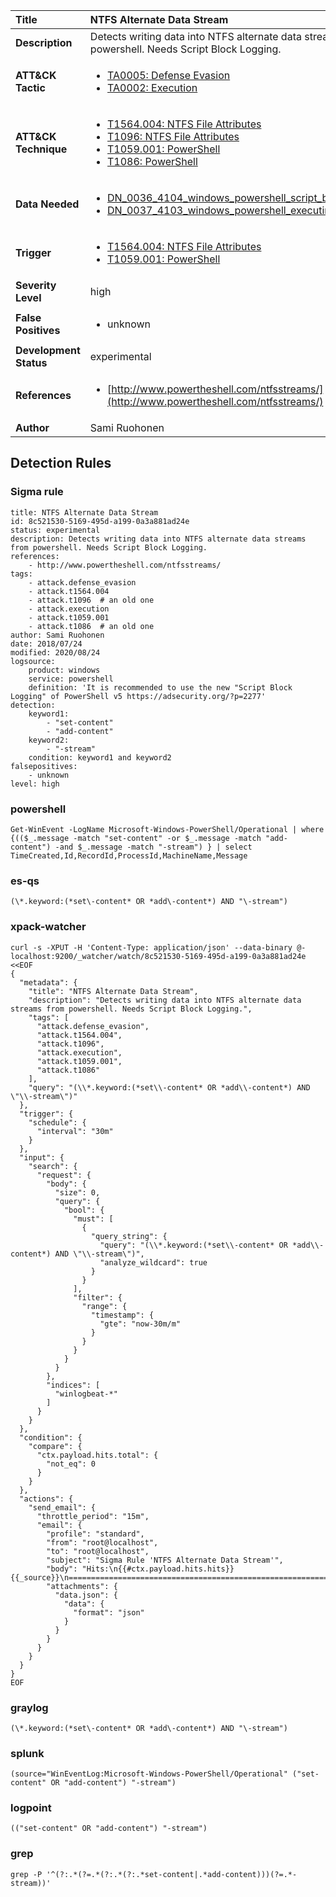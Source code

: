 | Title                    | NTFS Alternate Data Stream       |
|:-------------------------|:------------------|
| **Description**          | Detects writing data into NTFS alternate data streams from powershell. Needs Script Block Logging. |
| **ATT&amp;CK Tactic**    |  <ul><li>[TA0005: Defense Evasion](https://attack.mitre.org/tactics/TA0005)</li><li>[TA0002: Execution](https://attack.mitre.org/tactics/TA0002)</li></ul>  |
| **ATT&amp;CK Technique** | <ul><li>[T1564.004: NTFS File Attributes](https://attack.mitre.org/techniques/T1564/004)</li><li>[T1096: NTFS File Attributes](https://attack.mitre.org/techniques/T1096)</li><li>[T1059.001: PowerShell](https://attack.mitre.org/techniques/T1059/001)</li><li>[T1086: PowerShell](https://attack.mitre.org/techniques/T1086)</li></ul>  |
| **Data Needed**          | <ul><li>[DN_0036_4104_windows_powershell_script_block](../Data_Needed/DN_0036_4104_windows_powershell_script_block.md)</li><li>[DN_0037_4103_windows_powershell_executing_pipeline](../Data_Needed/DN_0037_4103_windows_powershell_executing_pipeline.md)</li></ul>  |
| **Trigger**              | <ul><li>[T1564.004: NTFS File Attributes](../Triggers/T1564.004.md)</li><li>[T1059.001: PowerShell](../Triggers/T1059.001.md)</li></ul>  |
| **Severity Level**       | high |
| **False Positives**      | <ul><li>unknown</li></ul>  |
| **Development Status**   | experimental |
| **References**           | <ul><li>[http://www.powertheshell.com/ntfsstreams/](http://www.powertheshell.com/ntfsstreams/)</li></ul>  |
| **Author**               | Sami Ruohonen |


## Detection Rules

### Sigma rule

```
title: NTFS Alternate Data Stream
id: 8c521530-5169-495d-a199-0a3a881ad24e
status: experimental
description: Detects writing data into NTFS alternate data streams from powershell. Needs Script Block Logging.
references:
    - http://www.powertheshell.com/ntfsstreams/
tags:
    - attack.defense_evasion
    - attack.t1564.004
    - attack.t1096  # an old one
    - attack.execution
    - attack.t1059.001
    - attack.t1086  # an old one
author: Sami Ruohonen
date: 2018/07/24
modified: 2020/08/24
logsource:
    product: windows
    service: powershell
    definition: 'It is recommended to use the new "Script Block Logging" of PowerShell v5 https://adsecurity.org/?p=2277'
detection:
    keyword1:
        - "set-content"
        - "add-content"
    keyword2:
        - "-stream"
    condition: keyword1 and keyword2
falsepositives:
    - unknown
level: high

```





### powershell
    
```
Get-WinEvent -LogName Microsoft-Windows-PowerShell/Operational | where {(($_.message -match "set-content" -or $_.message -match "add-content") -and $_.message -match "-stream") } | select TimeCreated,Id,RecordId,ProcessId,MachineName,Message
```


### es-qs
    
```
(\*.keyword:(*set\-content* OR *add\-content*) AND "\-stream")
```


### xpack-watcher
    
```
curl -s -XPUT -H 'Content-Type: application/json' --data-binary @- localhost:9200/_watcher/watch/8c521530-5169-495d-a199-0a3a881ad24e <<EOF
{
  "metadata": {
    "title": "NTFS Alternate Data Stream",
    "description": "Detects writing data into NTFS alternate data streams from powershell. Needs Script Block Logging.",
    "tags": [
      "attack.defense_evasion",
      "attack.t1564.004",
      "attack.t1096",
      "attack.execution",
      "attack.t1059.001",
      "attack.t1086"
    ],
    "query": "(\\*.keyword:(*set\\-content* OR *add\\-content*) AND \"\\-stream\")"
  },
  "trigger": {
    "schedule": {
      "interval": "30m"
    }
  },
  "input": {
    "search": {
      "request": {
        "body": {
          "size": 0,
          "query": {
            "bool": {
              "must": [
                {
                  "query_string": {
                    "query": "(\\*.keyword:(*set\\-content* OR *add\\-content*) AND \"\\-stream\")",
                    "analyze_wildcard": true
                  }
                }
              ],
              "filter": {
                "range": {
                  "timestamp": {
                    "gte": "now-30m/m"
                  }
                }
              }
            }
          }
        },
        "indices": [
          "winlogbeat-*"
        ]
      }
    }
  },
  "condition": {
    "compare": {
      "ctx.payload.hits.total": {
        "not_eq": 0
      }
    }
  },
  "actions": {
    "send_email": {
      "throttle_period": "15m",
      "email": {
        "profile": "standard",
        "from": "root@localhost",
        "to": "root@localhost",
        "subject": "Sigma Rule 'NTFS Alternate Data Stream'",
        "body": "Hits:\n{{#ctx.payload.hits.hits}}{{_source}}\n================================================================================\n{{/ctx.payload.hits.hits}}",
        "attachments": {
          "data.json": {
            "data": {
              "format": "json"
            }
          }
        }
      }
    }
  }
}
EOF

```


### graylog
    
```
(\*.keyword:(*set\-content* OR *add\-content*) AND "\-stream")
```


### splunk
    
```
(source="WinEventLog:Microsoft-Windows-PowerShell/Operational" ("set-content" OR "add-content") "-stream")
```


### logpoint
    
```
(("set-content" OR "add-content") "-stream")
```


### grep
    
```
grep -P '^(?:.*(?=.*(?:.*(?:.*set-content|.*add-content)))(?=.*-stream))'
```



